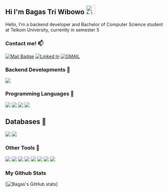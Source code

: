 ## Hi I'm Bagas Tri Wibowo <img src="https://user-images.githubusercontent.com/1303154/88677602-1635ba80-d120-11ea-84d8-d263ba5fc3c0.gif" width="28px" alt="hi">

Hello, I'm a backend developer and Bachelor of Computer Science student at Telkom University, currently in semester 5

### Contact me! :mailbox:

[![Mail Badge](https://img.shields.io/badge/Instagram-E4405F?style=for-the-badge&logo=instagram&logoColor=white)](https://www.instagram.com/bagastri_07/)
[![Linked In](https://img.shields.io/badge/LinkedIn-0077B5?style=for-the-badge&logo=linkedin&logoColor=white)](https://www.linkedin.com/in/bagas-tri-wibowo/)
[![GMAIL](https://img.shields.io/badge/Gmail-D14836?style=for-the-badge&logo=gmail&logoColor=white)](mailto:bagas.tri.w07@gmail.com)

</p>

### Backend Developments :purple_heart:

![](https://img.shields.io/badge/Framework-ExpressJS-informational?style=flat&logo=express)
<!-- ![](https://img.shields.io/badge/Framework-Django-informational?style=flat&logo=django) -->

### Programming Languages :blue_heart:

![](https://img.shields.io/badge/Code-JavaScript-informational?style=flat&logo=javascript)
![](https://img.shields.io/badge/Code-Python-informational?style=flat&logo=python)
![](https://img.shields.io/badge/Code-Java-informational?style=flat&logo=java)
![](https://img.shields.io/badge/Code-Golang-informational?style=flat&logo=go)

## Databases :open_file_folder:
![](https://img.shields.io/badge/Database-MongoDB-informational?style=flat&logo=mongodb)
![](https://img.shields.io/badge/Database-MariaDB-informational?style=flat&logo=mariadb)

### Other Tools :briefcase:

![](https://img.shields.io/badge/OS-Ubuntu-informational?style=flat&logo=linux)
![](https://img.shields.io/badge/Editor-VS_Code-informational?style=flat&logo=visual-studio-code)
![](https://img.shields.io/badge/Runtime-NodeJS-informational?style=flat&logo=node.js)
![](https://img.shields.io/badge/Code-Bootstrap-informational?style=flat&logo=bootstrap)
![](https://img.shields.io/badge/Code-Tailwind-informational?style=flat&logo=tailwindcss)
![](https://img.shields.io/badge/Tools-Azure-informational?style=flat&logo=microsoft-azure)
![](https://img.shields.io/badge/Tools-Docker-informational?style=flat&logo=docker)
![](https://img.shields.io/badge/Tools-Postman-informational?style=flat&logo=postman)

### My Github Stats

[![Bagas's GitHub stats](https://github-readme-stats.vercel.app/api?username=bagastri07&count_private=true&hide=prs,contribs&theme=tokyonight)]
